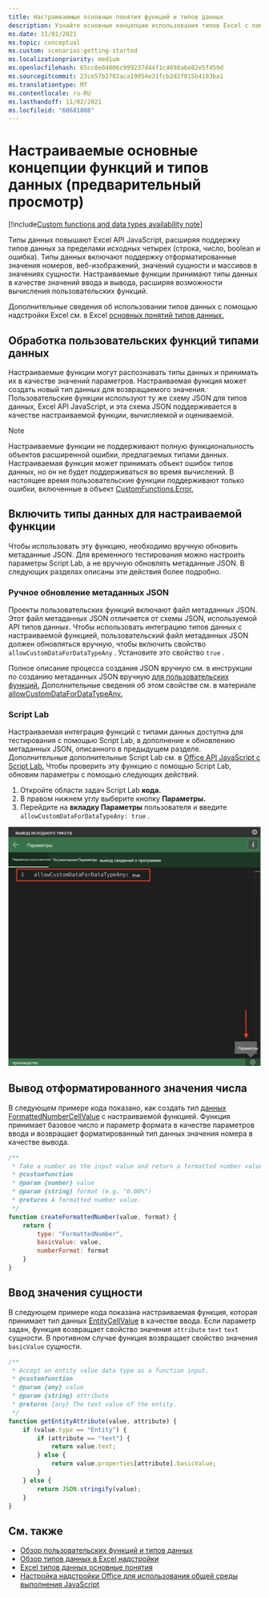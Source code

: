 ```yaml
---
title: Настраиваемые основные понятия функций и типов данных
description: Узнайте основные концепции использования типов Excel с помощью настраиваемой функции.
ms.date: 11/01/2021
ms.topic: conceptual
ms.custom: scenarios:getting-started
ms.localizationpriority: medium
ms.openlocfilehash: 65cc8e04006c999237d44f1c4698a6e82e5f459d
ms.sourcegitcommit: 23ce57b2702aca19054e31fcb2d2f015b4183ba1
ms.translationtype: MT
ms.contentlocale: ru-RU
ms.lasthandoff: 11/02/2021
ms.locfileid: "60681808"
---
```

# <a name="custom-functions-and-data-types-core-concepts-preview"></a>Настраиваемые основные концепции функций и типов данных (предварительный просмотр)

[!include[Custom functions and data types availability note](../includes/excel-custom-functions-data-types-note.md)]

Типы данных повышают Excel API JavaScript, расширяя поддержку типов данных за пределами исходных четырех (строка, число, boolean и ошибка). Типы данных включают поддержку отформатированные значения номеров, веб-изображений, значений сущности и массивов в значениях сущности. Настраиваемые функции принимают типы данных в качестве значений ввода и вывода, расширяя возможности вычисления пользовательских функций.

Дополнительные сведения об использовании типов данных с помощью надстройки Excel см. в Excel [основных понятий типов данных.](/excel-data-types-concepts.md)

## <a name="how-custom-functions-handle-data-types"></a>Обработка пользовательских функций типами данных

Настраиваемые функции могут распознавать типы данных и принимать их в качестве значений параметров. Настраиваемая функция может создать новый тип данных для возвращаемого значения. Пользовательские функции используют ту же схему JSON для типов данных, Excel API JavaScript, и эта схема JSON поддерживается в качестве настраиваемой функции, вычисляемой и оцениваемой.

> [!NOTE]
> Настраиваемые функции не поддерживают полную функциональность объектов расширенной ошибки, предлагаемых типами данных. Настраиваемая функция может принимать объект ошибок типов данных, но он не будет поддерживаться во время вычислений. В настоящее время пользовательские функции поддерживают только ошибки, включенные в объект [CustomFunctions.Error.](/custom-functions-errors.md)

## <a name="enable-data-types-for-custom-functions"></a>Включить типы данных для настраиваемой функции

Чтобы использовать эту функцию, необходимо вручную обновить метаданные JSON. Для временного тестирования можно настроить параметры Script Lab, а не вручную обновлять метаданные JSON. В следующих разделах описаны эти действия более подробно.

### <a name="manually-update-json-metadata"></a>Ручное обновление метаданных JSON

Проекты пользовательских функций включают файл метаданных JSON. Этот файл метаданных JSON отличается от схемы JSON, используемой API типов данных. Чтобы использовать интеграцию типов данных с настраиваемой функцией, пользовательский файл метаданных JSON должен обновляться вручную, чтобы включить свойство `allowCustomDataForDataTypeAny` . Установите это свойство `true` .

Полное описание процесса создания JSON вручную см. в инструкции по созданию метаданных JSON вручную [для пользовательских функций.](custom-functions-json.md) Дополнительные сведения об этом свойстве см. в материале [allowCustomDataForDataTypeAny.](custom-functions-json.md#allowcustomdatafordatatypeany-preview)

### <a name="script-lab-option"></a>Script Lab

Настраиваемая интеграция функций с типами данных доступна для тестирования с помощью Script Lab, в дополнение к обновлению метаданных JSON, описанного в предыдущем разделе. Дополнительные дополнительные Script Lab см. в [Office API JavaScript с Script Lab.](../overview/explore-with-script-lab.md) Чтобы проверить эту функцию с помощью Script Lab, обновим параметры с помощью следующих действий.

1. Откройте области задач Script Lab **кода.**
1. В правом нижнем углу выберите кнопку **Параметры.**
1. Перейдите на **вкладку Параметры** пользователя и введите `allowCustomDataForDataTypeAny: true` .

![Снимок экрана, показывающий действия, позволяющие включить типы данных для настраиваемой функции в Script Lab.](../images/custom-functions-script-lab-data-type.png)

## <a name="output-a-formatted-number-value"></a>Вывод отформатированного значения числа

В следующем примере кода показано, как создать тип [данных FormattedNumberCellValue](/javascript/api/excel/excel.formattednumbercellvalue) с настраиваемой функцией. Функция принимает базовое число и параметр формата в качестве параметров ввода и возвращает форматированный тип данных значения номера в качестве вывода.

```js
/**
 * Take a number as the input value and return a formatted number value as the output.
 * @customfunction
 * @param {number} value
 * @param {string} format (e.g. "0.00%")
 * @returns A formatted number value.
 */
function createFormattedNumber(value, format) {
    return {
        type: "FormattedNumber",
        basicValue: value,
        numberFormat: format
    }
}
```

## <a name="input-an-entity-value"></a>Ввод значения сущности

В следующем примере кода показана настраиваемая функция, которая принимает тип данных [EntityCellValue](/javascript/api/excel/excel.entitycellvalue) в качестве ввода. Если параметр задан, функция возвращает свойство значения `attribute` `text` `text` сущности. В противном случае функция возвращает свойство значения `basicValue` сущности.

```js
/**
 * Accept an entity value data type as a function input.
 * @customfunction
 * @param {any} value
 * @param {string} attribute
 * @returns {any} The text value of the entity.
 */
function getEntityAttribute(value, attribute) {
    if (value.type == "Entity") {
        if (attribute == "text") {
            return value.text;
        } else {
            return value.properties[attribute].basicValue;
        }
    } else {
        return JSON.stringify(value);
    }
}
```

## <a name="see-also"></a>См. также

* [Обзор пользовательских функций и типов данных](/custom-functions-data-types-overview.md)
* [Обзор типов данных в Excel надстройки](/excel-data-types-overview.md)
* [Excel типов данных основные понятия](/excel-data-types-concepts.md)
* [Настройка надстройки Office для использования общей среды выполнения JavaScript](../develop/configure-your-add-in-to-use-a-shared-runtime.md)
